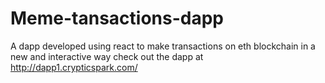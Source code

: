 # Meme-tansactions-dapp
A dapp developed using react to make transactions on eth blockchain in a new and interactive way
check out the dapp at http://dapp1.crypticspark.com/
